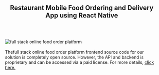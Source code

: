 <h2 style="text-align:center">Restaurant Mobile Food Ordering and Delivery App using React Native</h2><br/><br/>

![full stack online food order platform](https://admin.ninjascode.com/wp-content/uploads/2025/repoImages/Raymond/20.webp) <br/><br/>Thefull stack online food order platform frontend source code for our solution is completely open source. However, the API and backend is proprietary and can be accessed via a paid license. For more details, <a href="https://enatega.com/?utm_source=github&utm_medium=repo&utm_campaign=raymond-restaurant-mobile-food-ordering-and-delivery-app-using-react-native" target="_blank">click here.</a>
